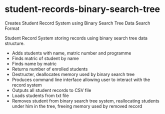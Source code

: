 # student-records-binary-search-tree
Creates Student Record System using Binary Search Tree Data Search Format


Student Record System storing records using binary search tree data structure.

- Adds students with name, matric number and programme
- Finds matric of student by name
- Finds name by matric
- Returns number of enrolled students
- Destructer, deallocates memory used by binary search tree
- Produces command line interface allowing user to interact with the record system
- Outputs all student records to CSV file
- Loads students from txt file
- Removes student from binary search tree system, reallocating students under him in the tree, freeing memory used by removed record
